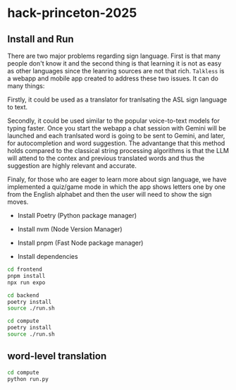 # hack-princeton-2025

## Install and Run

There are two major problems regarding sign language. First is that many people don't know it and the second thing is that learning it is not as easy as other languages since the leanring sources are not that rich. `Talkless` is a webapp and mobile app created to address these two issues. It can do many things:

Firstly, it could be used as a translator for tranlsating the ASL sign language to text.

Secondly, it could be used similar to the popular voice-to-text models for typing faster. Once you start the webapp a chat session with Gemini will be launched and each tranlsated word is going to be sent to Gemini, and later, for autocompletion and word suggestion. The advantange that this method holds compared to the classical string processing algorithms is that the LLM will attend to the contex and previous translated words and thus the suggestion are highly relevant and accurate.

Finaly, for those who are eager to learn more about sign language, we have implemented a quiz/game mode in which the app shows letters one by one from the English alphabet and then the user will need to show the sign moves.

- Install Poetry (Python package manager)
- Install nvm (Node Version Manager)
- Install pnpm (Fast Node package manager)

- Install dependencies
```bash
cd frontend
pnpm install
npx run expo
```

```bash
cd backend
poetry install
source ./run.sh
```


```bash
cd compute
poetry install
source ./run.sh
```

## word-level translation
```cmd
cd compute
python run.py
```


